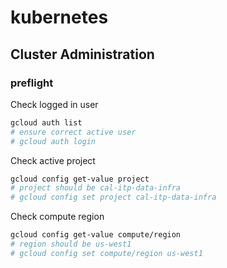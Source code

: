kubernetes
==========

## Cluster Administration ##

### preflight ###

Check logged in user

```bash
gcloud auth list
# ensure correct active user
# gcloud auth login
```

Check active project

```bash
gcloud config get-value project
# project should be cal-itp-data-infra
# gcloud config set project cal-itp-data-infra
```

Check compute region

```bash
gcloud config get-value compute/region
# region should be us-west1
# gcloud config set compute/region us-west1
```
